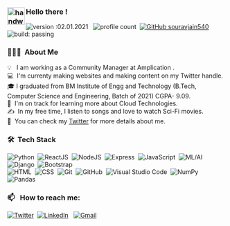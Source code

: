 ### <img alt="handwavegif" src="https://user-images.githubusercontent.com/39513876/112366216-8cfe7400-8cfe-11eb-8116-7d3dbae20e97.gif" width='40' align="left"/> Hello there !
![version :02.01.2021](https://img.shields.io/badge/version-23.09.2021-informational) &nbsp;
![profile count](https://komarev.com/ghpvc/?username=souravjain540&color=red)&nbsp;
[![GitHub souravjain540](https://img.shields.io/github/followers/AbhishekSinghDhadwal?label=follow&style=social)](https://github.com/AbhishekSinghDhadwal)&nbsp;
![build: passing](https://img.shields.io/badge/build-passing-success)
### 👨🏻‍💻 &nbsp;About Me

💡 &nbsp; I am working as a Community Manager at Amplication . \
💻 &nbsp;I'm currenty making websites and making content on my Twitter handle.\
🎓&nbsp;I graduated from BM Institute of Engg and Technology (B.Tech, Computer Science and Engineering, Batch of 2021) CGPA- 9.09.\
🌱 &nbsp;I'm on track for learning more about Cloud Technologies.\
✍️ &nbsp;In my free time, I listen to songs and love to watch Sci-Fi movies.\
📄 &nbsp;You can check my [Twitter](https://twitter.com/Sauain) for more details about me.


### 🛠 &nbsp;Tech Stack

![Python](https://img.shields.io/badge/-Python-05122A?style=flat&logo=python)&nbsp;
![ReactJS](https://img.shields.io/badge/-React-05122A?style=flat&logo=react)&nbsp;
![NodeJS](https://img.shields.io/badge/-NodeJS-05122A?style=flat&logo=node.js)&nbsp;
![Express](https://img.shields.io/badge/-Express-05122A?style=flat&logo=express)&nbsp;
![JavaScript](https://img.shields.io/badge/-JavaScript-05122A?style=flat&logo=javascript)&nbsp;
![ML/AI](https://img.shields.io/badge/-ML/AI-05122A?)&nbsp;
![Django](https://img.shields.io/badge/-Django-05122A?style=flat&logo=django&logoColor=092E20)&nbsp;
![Bootstrap](https://img.shields.io/badge/-Bootstrap-05122A?style=flat&logo=bootstrap&logoColor=563D7C)\
![HTML](https://img.shields.io/badge/-HTML-05122A?style=flat&logo=HTML5)&nbsp;
![CSS](https://img.shields.io/badge/-CSS-05122A?style=flat&logo=CSS3&logoColor=1572B6)&nbsp;
![Git](https://img.shields.io/badge/-Git-05122A?style=flat&logo=git)&nbsp;
![GitHub](https://img.shields.io/badge/-GitHub-05122A?style=flat&logo=github)&nbsp;
![Visual Studio Code](https://img.shields.io/badge/-Visual%20Studio%20Code-05122A?style=flat&logo=visual-studio-code&logoColor=007ACC)&nbsp;
![NumPy](https://img.shields.io/badge/numpy%20-%23013243.svg?&style=flat&logo=numpy&logoColor=white)&nbsp;
![Pandas](https://img.shields.io/badge/pandas%20-%23150458.svg?&style=flat&logo=pandas&logoColor=white)&nbsp;

### 📫 &nbsp; How to reach me:

<a href="https://twitter.com/sauain/"><img alt="Twitter" src="https://img.shields.io/badge/Twitter%20-%230077B5.svg?&style=flat&logo=twitter&logoColor=white"/></a>&nbsp;
<a href="https://www.linkedin.com/in/saurav-jain-384625147/"><img alt="LinkedIn" src="https://img.shields.io/badge/linkedin%20-%230077B5.svg?&style=flat&logo=linkedin&logoColor=white"/></a> &nbsp;
<a href="mailto:souravjain540@gmail.com"><img alt="Gmail" src="https://img.shields.io/badge/Gmail-D14836?style=flat&logo=gmail&logoColor=white" /></a> &nbsp;
